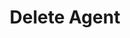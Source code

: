 ---
title: Delete Agent
api:
  file: .openapi.json
  operationId: Agents-delete_agent
hidden: false
---